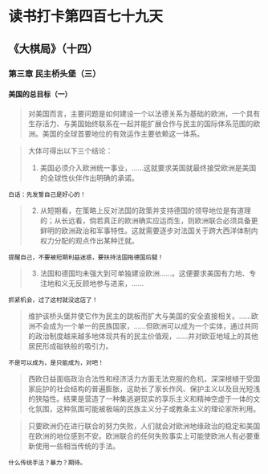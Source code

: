 # 读书打卡第四百七十九天
## 《大棋局》（十四）
### 第三章 民主桥头堡（三）
#### 美国的总目标（一）

> 对美国而言，主要问题是如何建设一个以法德关系为基础的欧洲，一个具有生存活力、与美国始终联系在一起并能扩展合作与民主的国际体系范围的欧洲。美国的全球首要地位的有效运作主要依赖这一体系。

> 大体可得出以下三个结论：
> 1. 美国必须介入欧洲统一事业，……这就要求美国就最终接受欧洲是美国的全球性伙伴作出明确的承诺。
```
白话：先发誓自己是好心的！
```
> 2. 从短期看，在策略上反对法国的政策并支持德国的领导地位是有道理的；从长远看，倘若真正的欧洲确实应运而生，则欧洲联合必须具备更鲜明的欧洲政治和军事特性。这就需要逐步对法国关于跨大西洋体制内权力分配的观点作出某种迁就。
```
提醒自己，不要被短期利益迷惑，要扶持法国拖德国后腿！
```
> 3. 法国和德国均未强大到可单独建设欧洲……。这便要求美国有力地、专注地和义无反顾地参与进来，……
```
抓紧机会，过了这村就没这店了！
```
> 维护该桥头堡并使它作为民主的跳板而扩大与美国的安全直接相关。……欧洲不会成为一个单一的民族国家，……但欧洲可以成为一个实体，通过共同的政治制度越来越多地体现共有的民主价值观，……并对欧亚地域上的其他居民形成磁铁般的吸引力。
```
不是可以成为，是只能成为，对吧！
```
> 西欧日益面临政治合法性和经济活力方面无法克服的危机，深深根植于受国家庇护的社会结构的普遍膨胀，这助长了家长作风、保护主义以及目光短浅的狭隘性。结果是营造了一种集逃避现实的享乐主义和精神空虚于一体的文化氛围，这种氛围可能被极端的民族主义分子或教条主义的理论家所利用。

> 只要欧洲仍在进行联合的努力失败，人们就会对欧洲地缘政治的稳定和美国在欧洲的地位感到不安。欧洲联合的任何失败事实上可能使欧洲人有必要重新使用一些相当传统的手法。
```
什么传统手法？暴力？期待。
```